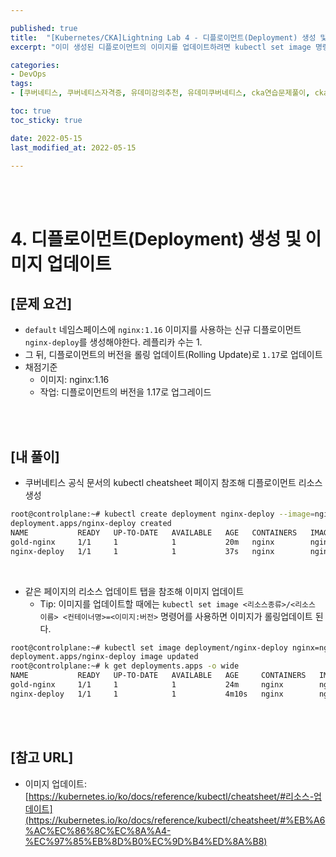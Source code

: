 ```yaml
---

published: true
title:  "[Kubernetes/CKA]Lightning Lab 4 - 디플로이먼트(Deployment) 생성 및 이미지 업데이트"
excerpt: "이미 생성된 디플로이먼트의 이미지를 업데이트하려면 kubectl set image 명령어를 사용한다"

categories:
- DevOps
tags:
- [쿠버네티스, 쿠버네티스자격증, 유데미강의추천, 유데미쿠버네티스, cka연습문제풀이, cka덤프, cka기출문제, cka, kubernetes, kubernetesnetworking, k8s, DevOpsengineer, 데브옵스, 데브옵스엔지니어]

toc: true
toc_sticky: true

date: 2022-05-15
last_modified_at: 2022-05-15

---
```

<br/><br/>

# 4. 디플로이먼트(Deployment) 생성 및 이미지 업데이트

## [문제 요건]

- `default` 네임스페이스에 `nginx:1.16` 이미지를 사용하는 신규 디플로이먼트 `nginx-deploy`를 생성해야한다. 레플리카 수는 1.
- 그 뒤, 디플로이먼트의 버전을 롤링 업데이트(Rolling Update)로 `1.17`로 업데이트
- 채점기준
   - 이미지: nginx:1.16
   - 작업: 디플로이먼트의 버전을 1.17로 업그레이드

<br/><br/>

## [내 풀이]

- 쿠버네티스 공식 문서의 kubectl cheatsheet 페이지 참조해 디플로이먼트 리소스 생성

```bash
root@controlplane:~# kubectl create deployment nginx-deploy --image=nginx:1.16 --replicas=1
deployment.apps/nginx-deploy created
NAME           READY   UP-TO-DATE   AVAILABLE   AGE   CONTAINERS   IMAGES         SELECTOR
gold-nginx     1/1     1            1           20m   nginx        nginx:latest   app=gold-nginx
nginx-deploy   1/1     1            1           37s   nginx        nginx:1.16     app=nginx-deploy
```

<br/>

- 같은 페이지의 리소스 업데이트 탭을 참조해 이미지 업데이트
    - Tip: 이미지를 업데이트할 때에는 `kubectl set image <리소스종류>/<리소스 이름> <컨테이너명>=<이미지:버전>` 명령어를 사용하면 이미지가 롤링업데이트 된다.

```bash
root@controlplane:~# kubectl set image deployment/nginx-deploy nginx=nginx:1.17
deployment.apps/nginx-deploy image updated
root@controlplane:~# k get deployments.apps -o wide
NAME           READY   UP-TO-DATE   AVAILABLE   AGE     CONTAINERS   IMAGES         SELECTOR
gold-nginx     1/1     1            1           24m     nginx        nginx:latest   app=gold-nginx
nginx-deploy   1/1     1            1           4m10s   nginx        nginx:1.17     app=nginx-deploy
```

<br/><br/>

## [참고 URL]

- 이미지 업데이트: [https://kubernetes.io/ko/docs/reference/kubectl/cheatsheet/#리소스-업데이트](https://kubernetes.io/ko/docs/reference/kubectl/cheatsheet/#%EB%A6%AC%EC%86%8C%EC%8A%A4-%EC%97%85%EB%8D%B0%EC%9D%B4%ED%8A%B8)